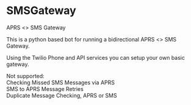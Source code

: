 # SMSGateway
APRS &lt;> SMS Gateway

This is a python based bot for running a bidirectional APRS <> SMS Gateway.

Using the Twilio Phone and API services you can setup your own basic gateway.

Not supported: <br>
Checking Missed SMS Messages via APRS<br>
SMS to APRS Message Retries<br>
Duplicate Message Checking, APRS or SMS
